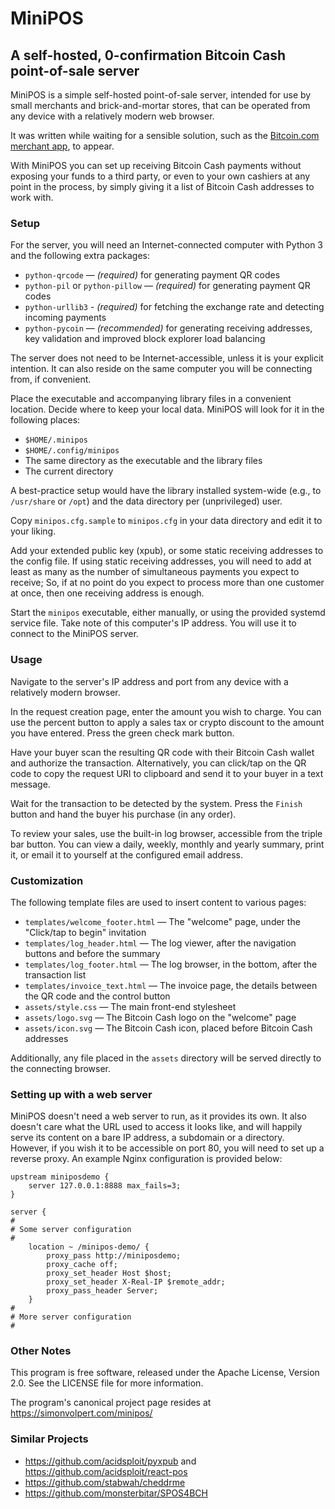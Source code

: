 # MiniPOS
## A self-hosted, 0-confirmation Bitcoin Cash point-of-sale server

MiniPOS is a simple self-hosted point-of-sale server, intended for use by small merchants and brick-and-mortar stores, that can be operated from any device with a relatively modern web browser.

It was written while waiting for a sensible solution, such as the [Bitcoin.com merchant app](https://play.google.com/store/apps/details?id=com.bitcoin.merchant.app), to appear.

With MiniPOS you can set up receiving Bitcoin Cash payments without exposing your funds to a third party, or even to your own cashiers at any point in the process, by simply giving it a list of Bitcoin Cash addresses to work with.

### Setup

For the server, you will need an Internet-connected computer with Python 3 and the following extra packages:

* `python-qrcode` — _(required)_ for generating payment QR codes
* `python-pil` or `python-pillow` — _(required)_ for generating payment QR codes
* `python-urllib3` - _(required)_ for fetching the exchange rate and detecting incoming payments
* `python-pycoin` — _(recommended)_ for generating receiving addresses, key validation and improved block explorer load balancing

The server does not need to be Internet-accessible, unless it is your explicit intention. It can also reside on the same computer you will be connecting from, if convenient.

Place the executable and accompanying library files in a convenient location. Decide where to keep your local data. MiniPOS will look for it in the following places:

* `$HOME/.minipos`
* `$HOME/.config/minipos`
* The same directory as the executable and the library files
* The current directory

A best-practice setup would have the library installed system-wide (e.g., to `/usr/share` or `/opt`) and the data directory per (unprivileged) user.

Copy `minipos.cfg.sample` to `minipos.cfg` in your data directory and edit it to your liking.

Add your extended public key (xpub), or some static receiving addresses to the config file. If using static receiving addresses, you will need to add at least as many as the number of simultaneous payments you expect to receive; So, if at no point do you expect to process more than one customer at once, then one receiving address is enough.

Start the `minipos` executable, either manually, or using the provided systemd service file. Take note of this computer's IP address. You will use it to connect to the MiniPOS server.

### Usage

Navigate to the server's IP address and port from any device with a relatively modern browser.

In the request creation page, enter the amount you wish to charge. You can use the percent button to apply a sales tax or crypto discount to the amount you have entered. Press the green check mark button.

Have your buyer scan the resulting QR code with their Bitcoin Cash wallet and authorize the transaction. Alternatively, you can click/tap on the QR code to copy the request URI to clipboard and send it to your buyer in a text message.

Wait for the transaction to be detected by the system. Press the `Finish` button and hand the buyer his purchase (in any order).

To review your sales, use the built-in log browser, accessible from the triple bar button. You can view a daily, weekly, monthly and yearly summary, print it, or email it to yourself at the configured email address.

### Customization

The following template files are used to insert content to various pages:

* `templates/welcome_footer.html` — The "welcome" page, under the "Click/tap to begin" invitation
* `templates/log_header.html` — The log viewer, after the navigation buttons and before the summary
* `templates/log_footer.html` — The log browser, in the bottom, after the transaction list
* `templates/invoice_text.html` — The invoice page, the details between the QR code and the control button
* `assets/style.css` — The main front-end stylesheet
* `assets/logo.svg` — The Bitcoin Cash logo on the "welcome" page
* `assets/icon.svg` — The Bitcoin Cash icon, placed before Bitcoin Cash addresses

Additionally, any file placed in the `assets` directory will be served directly to the connecting browser.

### Setting up with a web server

MiniPOS doesn't need a web server to run, as it provides its own. It also doesn't care what the URL used to access it looks like, and will happily serve its content on a bare IP address, a subdomain or a directory. However, if you wish it to be accessible on port 80, you will need to set up a reverse proxy. An example Nginx configuration is provided below:

    upstream miniposdemo {
        server 127.0.0.1:8888 max_fails=3;
    }
    
    server {
    #
    # Some server configuration
    #
        location ~ /minipos-demo/ {
            proxy_pass http://miniposdemo;
            proxy_cache off;
            proxy_set_header Host $host;
            proxy_set_header X-Real-IP $remote_addr;
            proxy_pass_header Server;
        }
    #
    # More server configuration
    #

### Other Notes

This program is free software, released under the Apache License, Version 2.0. See the LICENSE file for more information.

The program's canonical project page resides at https://simonvolpert.com/minipos/

### Similar Projects

* https://github.com/acidsploit/pyxpub and https://github.com/acidsploit/react-pos
* https://github.com/stabwah/cheddrme
* https://github.com/monsterbitar/SPOS4BCH

